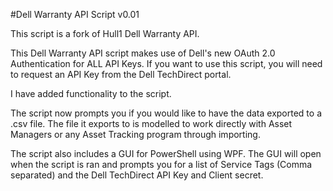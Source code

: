 #Dell Warranty API Script v0.01    

This script is a fork of Hull1 Dell Warranty API.

This Dell Warranty API script makes use of Dell's new OAuth 2.0 Authentication for ALL API Keys. If you want to use this script, you will need to request an API Key from the Dell TechDirect portal.

I have added functionality to the script.

The script now prompts you if you would like to have the data exported to a .csv file. The file it exports to is modelled to work directly with Asset Managers or any Asset Tracking program through importing.

The script also includes a GUI for PowerShell using WPF. The GUI will open when the script is ran and prompts you for a list of Service Tags (Comma separated) and the Dell TechDirect API Key and Client secret.
